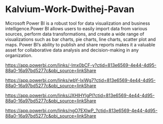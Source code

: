 # Kalvium-Work-Dwithej-Pavan

Microsoft Power BI is a robust tool for data visualization and business intelligence.Power BI allows users to easily import data from various sources, perform data transformations, and create a wide range of visualizations such as bar charts, pie charts, line charts, scatter plot and maps. Power BI’s ability to publish and share reports makes it a valuable asset for collaborative data analysis and decision-making in any organization.

https://app.powerbi.com/links/-Imx0bCF-y?ctid=813e6569-4e44-4d95-88a0-16a97bd5277c&pbi_source=linkShare

https://app.powerbi.com/links/wbY-lxiWg7?ctid=813e6569-4e44-4d95-88a0-16a97bd5277c&pbi_source=linkShare

https://app.powerbi.com/links/JXHlHYlgPl?ctid=813e6569-4e44-4d95-88a0-16a97bd5277c&pbi_source=linkShare

https://app.powerbi.com/links/ngO7EXlwP_?ctid=813e6569-4e44-4d95-88a0-16a97bd5277c&pbi_source=linkShare
